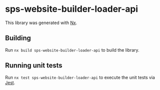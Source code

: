 # sps-website-builder-loader-api

This library was generated with [Nx](https://nx.dev).

## Building

Run `nx build sps-website-builder-loader-api` to build the library.

## Running unit tests

Run `nx test sps-website-builder-loader-api` to execute the unit tests via [Jest](https://jestjs.io).
